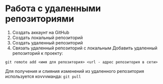 # **Работа с удаленными репозиториями**
1. Создать аккаунт на GitHub
2. Создать локальный репозиторий
3. Создать удаленный репозиторий
4. Связать удаленный репозиторий с локальным
Добавить удаленный репозиторий к проекту:
```
git remote add <имя для репозитория> <url - адрес репозитория в сети>
```
Для получения и слияния изменений из удаленного репозитория используется коvvvманда:
`
git pull
`